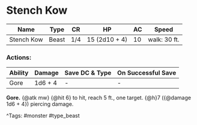 # Stench Kow

| Name | Type | CR | HP | AC | Speed |
|------|------|----|----|----|-------|
| Stench Kow | Beast | 1/4 | 15 (2d10 + 4) | 10 | walk: 30 ft. |

### Actions:

| Ability | Damage | Save DC & Type | On Successful Save |
|---------|--------|----------------|--------------------|
| Gore | 1d6 + 4 | - | - |


**Gore.** {@atk mw} {@hit 6} to hit, reach 5 ft., one target. {@h}7 ({@damage 1d6 + 4}) piercing damage.

^Tags: #monster #type_beast